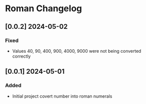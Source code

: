 # Roman Changelog
<!-- https://keepachangelog.com/en/1.0.0/ -->

## [0.0.2]  2024-05-02
### Fixed
- Values 40, 90, 400, 900, 4000, 9000 were not being converted correctly

## [0.0.1]  2024-05-01
### Added
- Initial project covert number into roman numerals
